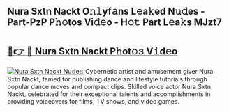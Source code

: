## Nura Sxtn Nackt O𝚗𝚕yf𝚊ns L𝚎a𝚔ed N𝚞𝚍es - Part-PzP P𝚑𝚘tos Vi𝚍𝚎o - H𝚘𝚝 Part L𝚎a𝚔s MJzt7

# <h2><a href="http://kf5bq1.oniu.top/?m=Nura+Sxtn+Nackt">🔗👉 🔴 Nura Sxtn Nackt P𝚑ot𝚘𝚜 V𝚒d𝚎o</a></h2>

[![Nura Sxtn Nackt Nu𝚍e𝚜](https://i.imgur.com/0qMVB7G.gif)](http://kf5bq1.oniu.top/?m=Nura+Sxtn+Nackt)
Cybernetic artist and amusement giver Nura Sxtn Nackt, famed for publishing dance and lifestyle tutorials through popular dance moves and compact clips. Skilled voice actor Nura Sxtn Nackt, celebrated for their exceptional talents and accomplishments in providing voiceovers for films, TV shows, and video games.  
